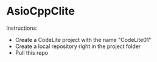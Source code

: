 # AsioCppClite
 
Instructions:
- Create a CodeLite project with the name "CodeLite01"
- Create a local repository right in the project folder
- Pull this repo